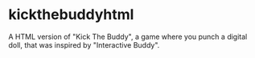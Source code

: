 # kickthebuddyhtml
A HTML version of "Kick The Buddy", a game where you punch a digital doll, that was inspired by "Interactive Buddy".

